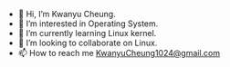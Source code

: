 - 👋 Hi, I’m Kwanyu Cheung.
- 👀 I’m interested in Operating System.
- 🌱 I’m currently learning Linux kernel.
- 💞️ I’m looking to collaborate on Linux.
- 📫 How to reach me KwanyuCheung1024@gmail.com

